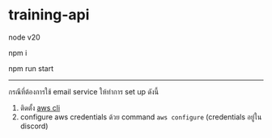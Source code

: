 # training-api

node v20

npm i

npm run start

------
กรณีที่ต้องการใช้ email service ให้ทำการ set up ดังนี้

1. ติดตั้ง [aws cli](https://docs.aws.amazon.com/cli/latest/userguide/getting-started-install.html)
2. configure aws credentials ด้วย command `aws configure` (credentials อยู่ใน discord)
